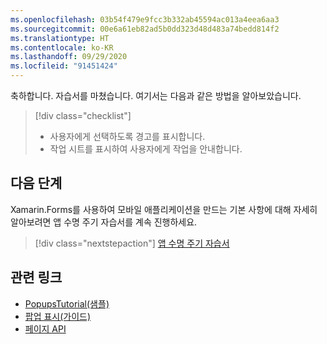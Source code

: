 ```yaml
---
ms.openlocfilehash: 03b54f479e9fcc3b332ab45594ac013a4eea6aa3
ms.sourcegitcommit: 00e6a61eb82ad5b0dd323d48d483a74bedd814f2
ms.translationtype: HT
ms.contentlocale: ko-KR
ms.lasthandoff: 09/29/2020
ms.locfileid: "91451424"
---
```

축하합니다. 자습서를 마쳤습니다. 여기서는 다음과 같은 방법을 알아보았습니다.

> [!div class="checklist"]
>
> - 사용자에게 선택하도록 경고를 표시합니다.
> - 작업 시트를 표시하여 사용자에게 작업을 안내합니다.

## <a name="next-steps"></a>다음 단계

Xamarin.Forms를 사용하여 모바일 애플리케이션을 만드는 기본 사항에 대해 자세히 알아보려면 앱 수명 주기 자습서를 계속 진행하세요.

> [!div class="nextstepaction"]
> [앱 수명 주기 자습서](~/get-started/tutorials/app-lifecycle/index.yml)

## <a name="related-links"></a>관련 링크

- [PopupsTutorial(샘플)](/samples/xamarin/xamarin-forms-samples/getstarted-tutorials-popupstutorial/)
- [팝업 표시(가이드)](~/xamarin-forms/user-interface/pop-ups.md)
- [페이지 API](xref:Xamarin.Forms.Page)